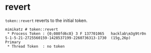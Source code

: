 # revert

`token::revert` reverts to the initial token.

```
mimikatz # token::revert
 * Process Token : {0;080fd6c8} 3 F 137701065   hacklab\m3g9tr0n        S-1-5-21-2725560159-1428537199-2260736313-1730  (15g,26p)       Primary
 * Thread Token  : no token
```

